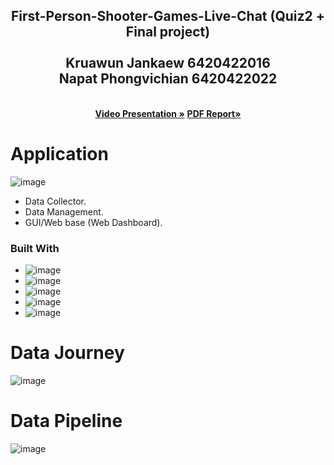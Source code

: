 
<div align="center">
  <a href="https://github.com/othneildrew/Best-README-Template">
   
  </a>


  <p align="center">
  <h2> First-Person-Shooter-Games-Live-Chat (Quiz2 + Final project) <br /><br />
   Kruawun Jankaew 6420422016 <br />Napat Phongvichian 6420422022 </h2>
    <br />
    <a href="https://www.youtube.com/watch?v=PG9odBcH_8Y"><strong>Video Presentation »</strong></a>
    <a href="https://github.com/gnapat/Realtime.quiz02/blob/main/Quiz2_DADS6005_No_GPU.pdf"><strong>PDF Report»</strong></a>
    <br />
  </p>
</div>

# Application
![image](https://user-images.githubusercontent.com/22583786/212804762-641ddd0b-f0b5-4218-9103-e77cedcbaba3.png)



- Data Collector.
- Data Management.
- GUI/Web base (Web Dashboard).


### Built With

*  ![image](https://user-images.githubusercontent.com/22583786/212804400-654f8223-6aa5-42be-91c1-42729156d399.png)
* ![image](https://user-images.githubusercontent.com/22583786/212804423-93cbc244-d456-474d-bf3a-3a639ebe3957.png)
* ![image](https://user-images.githubusercontent.com/22583786/212804445-bbf1d614-dd38-4dc9-9b30-295e5550cfdf.png)
* ![image](https://user-images.githubusercontent.com/22583786/212804462-346dcaff-8fdb-4ca7-9eb8-9578926ef6d3.png)
* ![image](https://user-images.githubusercontent.com/22583786/212804478-7e86d258-43e5-4ec3-ac6e-aab09ab596e0.png)

# Data Journey
![image](https://user-images.githubusercontent.com/22583786/212806376-a32ce8fc-78c9-4ba6-b0e9-fe69196e6a0f.png)

# Data Pipeline
![image](https://user-images.githubusercontent.com/22583786/212806465-cce1d748-d1ec-40f4-a749-07c37fb1607e.png)
